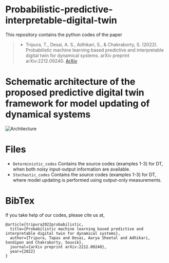 # Probabilistic-predictive-interpretable-digital-twin
This repository contains the python codes of the paper 
  > + Tripura, T., Desai, A. S., Adhikari, S., & Chakraborty, S. (2022). Probabilistic machine learning based predictive and interpretable digital twin for dynamical systems. arXiv preprint arXiv:2212.09240. [ArXiv](https://arxiv.org/abs/2212.09240)

# Schematic architecture of the proposed predictive digital twin framework for model updating of dynamical systems
![Architecture]('Predictive_DT.png')

# Files
  + `Deterministic_codes` Contains the source codes (examples 1-3) for DT, when both noisy input-output information are available.
  + `Stochastic_codes` Contains the source codes (examples 1-3) for DT, where model updating is performed using output-only measurements.

# BibTex
If you take help of our codes, please cite us at,
```
@article{tripura2022probabilistic,
  title={Probabilistic machine learning based predictive and interpretable digital twin for dynamical systems},
  author={Tripura, Tapas and Desai, Aarya Sheetal and Adhikari, Sondipon and Chakraborty, Souvik},
  journal={arXiv preprint arXiv:2212.09240},
  year={2022}
}
```
